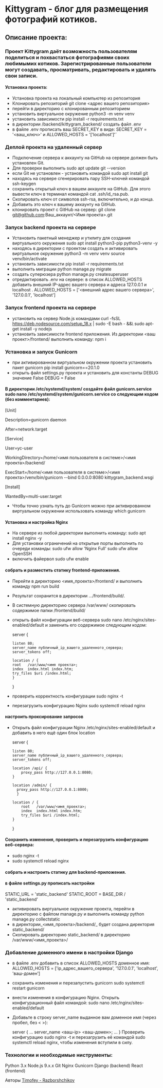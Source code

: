 # Kittygram - блог для размещения фотографий котиков.
## Описание проекта:
### Проект Kittygram даёт возможность пользователям поделиться и похвастаться фотографиями своих любимымих котиков. Зарегистрированные пользователи могут создавать, просматривать, редактировать и удалять свои записи.

#### Установка проекта:
- Установка проекта на локальный компьютер из репозитория
- Клонировать репозиторий git clone <адрес вашего репозитория>
- перейти в директорию с клонированным репозиторием
- установить виртуальное окружение python3 -m venv venv
- установить зависимости pip install -r requirements.txt
- в директории /backend/kittygram_backend/ создать файл .env
- в файле .env прописать ваш SECRET_KEY в виде: SECRET_KEY = '<ваш_ключ>' и ALLOWED_HOSTS = '['localhost']'`

### Деплой проекта на удаленный сервер

- Подключение сервера к аккаунту на GitHub на сервере должен быть установлен Git. 
- Для проверки выполнить sudo apt update git --version
- если Git не установлен - установить командой sudo apt install git
- находясь на сервере сгенерировать пару SSH-ключей командой ssh-keygen
- сохранить открытый ключ в вашем аккаунте на GitHub. Для этого вывести ключ в терминал командой cat .ssh/id_rsa.pub.
- Скопировать ключ от символов ssh-rsa, включительно, и до конца.
- Добавить это ключ к вашему аккаунту на GitHub.
- клонировать проект с GitHub на сервер: git clone git@github.com:Ваш_аккаунт/<Имя проекта>.git

### Запуск backend проекта на сервере

- Установить пакетный менеджер и утилиту для создания виртуального окружения sudo apt install python3-pip python3-venv -y
- находясь в директории с проектом создать и активировать виртуальное окружение python3 -m venv venv source venv/bin/activate
- установить зависимости pip install -r requirements.txt
- выполнить миграции python manage.py migrate
- создать суперюзера python manage.py createsuperuser
- отредактировать .env на сервере: в список ALLOWED_HOSTS добавить внешний IP-адрес вашего сервера и адреса 127.0.0.1 и localhost . ALLOWED_HOSTS = ['<внешний адрес вашего сервера>', '127.0.0.1', 'localhost']

### Запуск frontend проекта на сервере
- установить на сервер Node.js командами curl -fsSL https://deb.nodesource.com/setup_18.x | sudo -E bash - &&\ sudo apt-get install -y nodejs
- установить зависимости frontend приложения. Из директории <ваш проект>/frontend/ выполнить команду: npm i

### Установка и запуск Gunicorn
- при активированном виртуальном окружении проекта установить пакет gunicorn pip install gunicorn==20.1.0
- открыть файл settings.py проекта и установить для константы DEBUG значение False DEBUG = False

#### В директории /etc/systemd/system/ создайте файл gunicorn.service sudo nano /etc/systemd/system/gunicorn.service со следующим кодом (без комментариев):

  [Unit]

  Description=gunicorn daemon

  After=network.target

  [Service]

  User=yc-user

  WorkingDirectory=/home/<имя пользователя в системе>/<имя проекта>/backend/

  ExecStart=/home/<имя пользователя в системе>/<имя проекта>/venv/bin/gunicorn --bind 0.0.0.0:8080 kittygram_backend.wsgi

  [Install]

  WantedBy=multi-user.target

- Чтобы точно узнать путь до Gunicorn можно при активированном виртуальном окружении использовать команду which gunicorn

#### Установка и настройка Nginx

- На сервере из любой директории выполнить команду: sudo apt install nginx -y
- Для установки ограничений на открытые порты выполнить по очереди команды: sudo ufw allow 'Nginx Full' sudo ufw allow OpenSSH
- включить файервол sudo ufw enable

#### собрать и разместить статику frontend-приложения.
- Перейти в директорию <имя_проекта>/frontend/ и выполнить команду npm run build
- Результат сохранится в директории .../frontend/build/.
- В системную директорию сервера /var/www/ скопировать содержимое папки /frontend/build/
- открыть файл конфигурации веб-сервера sudo nano /etc/nginx/sites-enabled/default и заменить его содержимое следующим кодом:

  server {

      listen 80;
      server_name публичный_ip_вашего_удаленного_сервера;
      server_tokens off;
  
      location / {
      root   /var/www/<имя проекта>;
      index  index.html index.htm;
      try_files $uri /index.html;
      }

  }
- проверить корректность конфигурации sudo nginx -t
- перезагрузить конфигурацию Nginx sudo systemctl reload nginx 
#### настроить проксирование запросов
- Открыть файл конфигурации Nginx /etc/nginx/sites-enabled/default и добавить в него ещё один блок location

  server {

      listen 80;
      server_name публичный_ip_вашего_удаленного_сервера;
      server_tokens off;

      location /api/ {
          proxy_pass http://127.0.0.1:8080;
      }
      
      location /admin/ {
  	    proxy_pass http://127.0.0.1:8000;
  		}
  	
      location / {
          root   /var/www/<имя_проекта>;
          index  index.html index.htm;
          try_files $uri /index.html;
      }

  }
#### Сохранить изменения, проверить и перезагрузить конфигурацию веб-сервера:

  - sudo nginx -t
  - sudo systemctl reload nginx
#### собрать и настроить статику для backend-приложения.
#### в файле settings.py прописать настройки

  STATIC_URL = 'static_backend'
  STATIC_ROOT = BASE_DIR / 'static_backend'

- активировать виртуальное окружение проекта, перейти в директорию с файлом manage.py и выполнить команду python manage.py collectstatic
- в директории_<имя_проекта>/backend/_ будет создана директория static_backend/
- Скопировать директорию static_backend/ в директорию /var/www/<имя_проекта>/

### Добавление доменного имени в настройки Django
- в файле .env добавить в список ALLOWED_HOSTS доменное имя: ALLOWED_HOSTS = ['ip_адрес_вашего_сервера', '127.0.0.1', 'localhost', 'ваш-домен']
- сохранить изменения и перезапустить gunicorn sudo systemctl restart gunicorn
- внести изменения в конфигурацию Nginx. Открыть конфигурационный файл командой: sudo nano /etc/nginx/sites-enabled/default
- Добавьте в строку server_name выданное вам доменное имя (через пробел, без < >):

  server {
  ...
      server_name <ваш-ip> <ваш-домен>;
  ...
  }
Проверить конфигурацию sudo nginx -t и перезагрузить её командой sudo systemctl reload nginx, чтобы изменения вступили в силу.

### Технологии и необходимые ниструменты:
Python 3.x
Node.js 9.x.x
Git
Nginx
Gunicorn
Django (backend)
React (frontend)

Авторы
[Timofey - Razborshchikov](https://github.com/Timofey3085)

